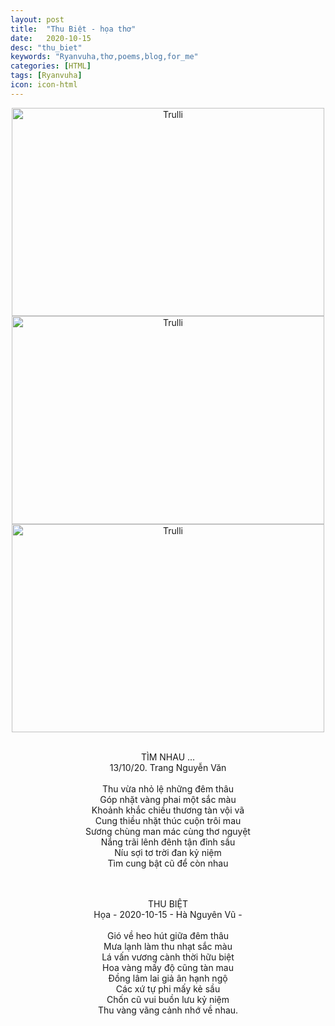 ```yaml
---
layout: post
title:  "Thu Biệt - họa thơ"
date:   2020-10-15
desc: "thu_biet"
keywords: "Ryanvuha,thơ,poems,blog,for_me"
categories: [HTML]
tags: [Ryanvuha]
icon: icon-html
---
```


<center>
 <img src="https://scontent.flux1-1.fna.fbcdn.net/v/t31.18172-8/22256753_10213102769460493_443025223530597039_o.jpg?_nc_cat=107&ccb=1-3&_nc_sid=cdbe9c&_nc_ohc=SwmSilrlzcQAX9GF3Xo&_nc_ht=scontent.flux1-1.fna&oh=25cdaec23dacf6a7e267e198fa5c1a73&oe=611E64E8" alt="Trulli" width="500" height="333">
  <img src="https://scontent.flux1-1.fna.fbcdn.net/v/t31.18172-8/22289975_10213102769500494_5142421188633320408_o.jpg?_nc_cat=108&ccb=1-3&_nc_sid=cdbe9c&_nc_ohc=NXJUiordOxYAX-1kH6D&_nc_ht=scontent.flux1-1.fna&oh=4572ac9a6aad94f1a1055ee3239d22e2&oe=611DBA83" alt="Trulli" width="500" height="333">
 <img src="https://scontent.flux1-1.fna.fbcdn.net/v/t31.18172-8/22553296_10213203181250725_4502811496040567591_o.jpg?_nc_cat=110&ccb=1-3&_nc_sid=cdbe9c&_nc_ohc=jgBRXMWC8boAX_4q8Xe&_nc_ht=scontent.flux1-1.fna&oh=01ac88182ada5733efae4597f3903bac&oe=611EFB05" alt="Trulli" width="500" height="333">
 <br/><br/>

TÌM NHAU ... <br/>
13/10/20. Trang Nguyễn Văn <br/>
<br/>
Thu vừa nhỏ lệ những đêm thâu <br/>
Góp nhặt vàng phai một sắc màu <br/>
Khoảnh khắc chiều thương tàn vội vã <br/>
Cung thiều nhặt thúc cuộn trôi mau <br/>
Sương chùng man mác cùng thơ nguyệt <br/>
Nắng trãi lênh đênh tận đỉnh sầu <br/>
Níu sợi tơ trời đan kỷ niệm <br/>
Tìm cung bật cũ để còn nhau <br/>

<br/> 
<br/>
THU BIỆT<br/>
Họa - 2020-10-15 - Hà Nguyên Vũ - <br/>
<br/>
Gió về heo hút giữa đêm thâu <br/> 
Mưa lạnh làm thu nhạt sắc màu <br/>
Lá vấn vương cành thời hữu biệt <br/>
Hoa vàng mấy độ cũng tàn mau <br/>
Đồng lâm lai giả ân hạnh ngộ <br/>
Các xứ tự phi mấy kẻ sầu <br/>
Chốn cũ vui buồn lưu kỷ niệm <br/>
Thu vàng vãng cảnh nhớ về nhau. <br/>
 
</center>
